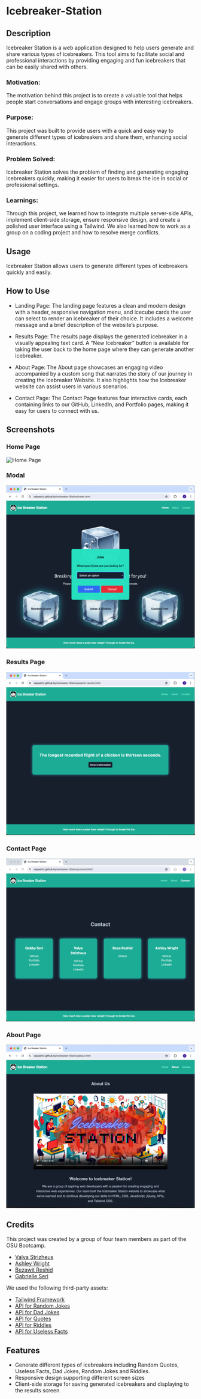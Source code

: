 # Icebreaker-Station

## Description

Icebreaker Station is a web application designed to help users generate and share various types of icebreakers. This tool aims to facilitate social and professional interactions by providing engaging and fun icebreakers that can be easily shared with others.

### Motivation:

The motivation behind this project is to create a valuable tool that helps people start conversations and engage groups with interesting icebreakers.

### Purpose:

This project was built to provide users with a quick and easy way to generate different types of icebreakers and share them, enhancing social interactions.

### Problem Solved:

Icebreaker Station solves the problem of finding and generating engaging icebreakers quickly, making it easier for users to break the ice in social or professional settings.

### Learnings:

Through this project, we learned how to integrate multiple server-side APIs, implement client-side storage, ensure responsive design, and create a polished user interface using a Tailwind. We also learned how to work as a group on a coding project and how to resolve merge conflicts.

## Usage

Icebreaker Station allows users to generate different types of icebreakers quickly and easily.

## How to Use

-   Landing Page: The landing page features a clean and modern design with a header, responsive navigation menu, and icecube cards the user can select to render an icebreaker of their choice. It includes a welcome message and a brief description of the website’s purpose.

-   Results Page: The results page displays the generated icebreaker in a visually appealing text card. A “New Icebreaker” button is available for taking the user back to the home page where they can generate another icebreaker.

-   About Page: The About page showcases an engaging video accompanied by a custom song that narrates the story of our journey in creating the Icebreaker Website. It also highlights how the Icebreaker website can assist users in various scenarios.

-   Contact Page: The Contact Page features four interactive cards, each containing links to our GitHub, LinkedIn, and Portfolio pages, making it easy for users to connect with us.

## Screenshots
### Home Page
![Home Page](./assets/images/home-pg-screenshot.paint)

### Modal
![Modal](./assets/images/modal-screenshot.png)

### Results Page
![Results Page](./assets/images/results-screenshot.png)

### Contact Page
![Contact Page](./assets/images/contact-screenshot.png)

### About Page
![About Page](./assets/images/about-screenshot.png)


## Credits

This project was created by a group of four team members as part of the OSU Bootcamp.

- [Valya Strizheus](https://github.com/valyastriz)
- [Ashley Wright](https://github.com/ajwmp93)
- [Bezawit Reshid](https://github.com/bezaosu)
- [Gabrielle Seri](https://github.com/DevGS23)

We used the following third-party assets:

- [Tailwind Framework](https://tailwindcss.com/)
- [API for Random Jokes](https://official-joke-api.appspot.com/random_joke)
- [API for Dad Jokes](https://api-ninjas.com/api/dadjokes)
- [API for Quotes](https://docs.quotable.io/)
- [API for Riddles](https://api-ninjas.com/api/riddles)
- [API for Useless Facts](https://uselessfacts.jsph.pl/random)

## Features

-   Generate different types of icebreakers including Random Quotes, Useless Facts, Dad Jokes, Random Jokes and Riddles.
-   Responsive design supporting different screen sizes
-   Client-side storage for saving generated icebreakers and displaying to the results screen.


